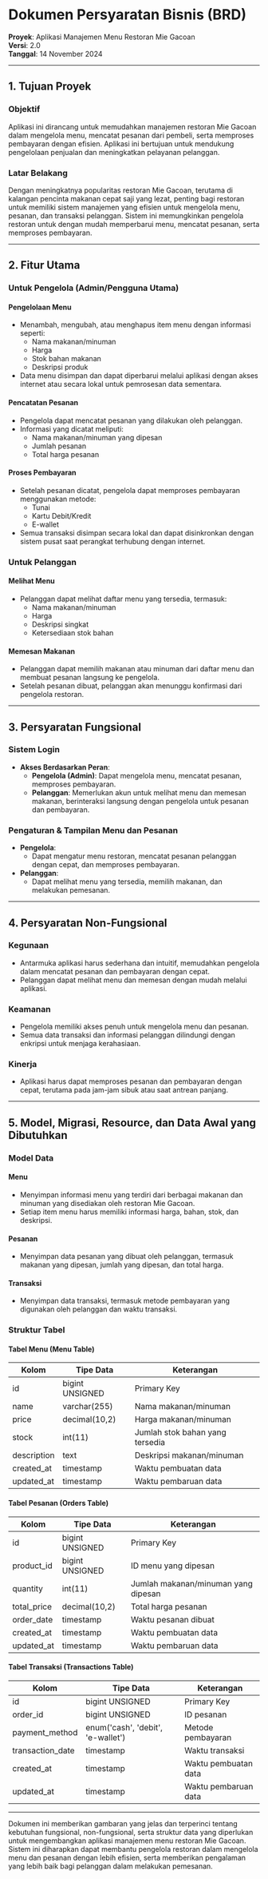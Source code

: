 # Dokumen Persyaratan Bisnis (BRD)

**Proyek**: Aplikasi Manajemen Menu Restoran Mie Gacoan  
**Versi**: 2.0  
**Tanggal**: 14 November 2024

---

## 1. Tujuan Proyek

### Objektif
Aplikasi ini dirancang untuk memudahkan manajemen restoran Mie Gacoan dalam mengelola menu, mencatat pesanan dari pembeli, serta memproses pembayaran dengan efisien. Aplikasi ini bertujuan untuk mendukung pengelolaan penjualan dan meningkatkan pelayanan pelanggan.

### Latar Belakang
Dengan meningkatnya popularitas restoran Mie Gacoan, terutama di kalangan pencinta makanan cepat saji yang lezat, penting bagi restoran untuk memiliki sistem manajemen yang efisien untuk mengelola menu, pesanan, dan transaksi pelanggan. Sistem ini memungkinkan pengelola restoran untuk dengan mudah memperbarui menu, mencatat pesanan, serta memproses pembayaran.

---

## 2. Fitur Utama

### Untuk Pengelola (Admin/Pengguna Utama)

#### Pengelolaan Menu
- Menambah, mengubah, atau menghapus item menu dengan informasi seperti:
  - Nama makanan/minuman
  - Harga
  - Stok bahan makanan
  - Deskripsi produk
- Data menu disimpan dan dapat diperbarui melalui aplikasi dengan akses internet atau secara lokal untuk pemrosesan data sementara.

#### Pencatatan Pesanan
- Pengelola dapat mencatat pesanan yang dilakukan oleh pelanggan.
- Informasi yang dicatat meliputi:
  - Nama makanan/minuman yang dipesan
  - Jumlah pesanan
  - Total harga pesanan

#### Proses Pembayaran
- Setelah pesanan dicatat, pengelola dapat memproses pembayaran menggunakan metode:
  - Tunai
  - Kartu Debit/Kredit
  - E-wallet
- Semua transaksi disimpan secara lokal dan dapat disinkronkan dengan sistem pusat saat perangkat terhubung dengan internet.

### Untuk Pelanggan

#### Melihat Menu
- Pelanggan dapat melihat daftar menu yang tersedia, termasuk:
  - Nama makanan/minuman
  - Harga
  - Deskripsi singkat
  - Ketersediaan stok bahan

#### Memesan Makanan
- Pelanggan dapat memilih makanan atau minuman dari daftar menu dan membuat pesanan langsung ke pengelola.
- Setelah pesanan dibuat, pelanggan akan menunggu konfirmasi dari pengelola restoran.

---

## 3. Persyaratan Fungsional

### Sistem Login
- **Akses Berdasarkan Peran**:
  - **Pengelola (Admin)**: Dapat mengelola menu, mencatat pesanan, memproses pembayaran.
  - **Pelanggan**: Memerlukan akun untuk melihat menu dan memesan makanan, berinteraksi langsung dengan pengelola untuk pesanan dan pembayaran.

### Pengaturan & Tampilan Menu dan Pesanan
- **Pengelola**:
  - Dapat mengatur menu restoran, mencatat pesanan pelanggan dengan cepat, dan memproses pembayaran.
- **Pelanggan**:
  - Dapat melihat menu yang tersedia, memilih makanan, dan melakukan pemesanan.

---

## 4. Persyaratan Non-Fungsional

### Kegunaan
- Antarmuka aplikasi harus sederhana dan intuitif, memudahkan pengelola dalam mencatat pesanan dan pembayaran dengan cepat.
- Pelanggan dapat melihat menu dan memesan dengan mudah melalui aplikasi.

### Keamanan
- Pengelola memiliki akses penuh untuk mengelola menu dan pesanan.
- Semua data transaksi dan informasi pelanggan dilindungi dengan enkripsi untuk menjaga kerahasiaan.

### Kinerja
- Aplikasi harus dapat memproses pesanan dan pembayaran dengan cepat, terutama pada jam-jam sibuk atau saat antrean panjang.

---

## 5. Model, Migrasi, Resource, dan Data Awal yang Dibutuhkan

### Model Data

#### Menu
- Menyimpan informasi menu yang terdiri dari berbagai makanan dan minuman yang disediakan oleh restoran Mie Gacoan.
- Setiap item menu harus memiliki informasi harga, bahan, stok, dan deskripsi.

#### Pesanan
- Menyimpan data pesanan yang dibuat oleh pelanggan, termasuk makanan yang dipesan, jumlah yang dipesan, dan total harga.

#### Transaksi
- Menyimpan data transaksi, termasuk metode pembayaran yang digunakan oleh pelanggan dan waktu transaksi.

### Struktur Tabel

#### Tabel Menu (Menu Table)
| Kolom          | Tipe Data       | Keterangan                                      |
|----------------|-----------------|-------------------------------------------------|
| id             | bigint UNSIGNED  | Primary Key                                     |
| name           | varchar(255)     | Nama makanan/minuman                           |
| price          | decimal(10,2)    | Harga makanan/minuman                          |
| stock          | int(11)          | Jumlah stok bahan yang tersedia                |
| description    | text            | Deskripsi makanan/minuman                      |
| created_at     | timestamp        | Waktu pembuatan data                           |
| updated_at     | timestamp        | Waktu pembaruan data                           |

#### Tabel Pesanan (Orders Table)
| Kolom          | Tipe Data       | Keterangan                                      |
|----------------|-----------------|-------------------------------------------------|
| id             | bigint UNSIGNED  | Primary Key                                     |
| product_id     | bigint UNSIGNED  | ID menu yang dipesan                           |
| quantity       | int(11)          | Jumlah makanan/minuman yang dipesan            |
| total_price    | decimal(10,2)    | Total harga pesanan                            |
| order_date     | timestamp        | Waktu pesanan dibuat                           |
| created_at     | timestamp        | Waktu pembuatan data                           |
| updated_at     | timestamp        | Waktu pembaruan data                           |

#### Tabel Transaksi (Transactions Table)
| Kolom          | Tipe Data       | Keterangan                                      |
|----------------|-----------------|-------------------------------------------------|
| id             | bigint UNSIGNED  | Primary Key                                     |
| order_id       | bigint UNSIGNED  | ID pesanan                                     |
| payment_method | enum('cash', 'debit', 'e-wallet') | Metode pembayaran               |
| transaction_date | timestamp      | Waktu transaksi                                |
| created_at     | timestamp        | Waktu pembuatan data                           |
| updated_at     | timestamp        | Waktu pembaruan data                           |

---

Dokumen ini memberikan gambaran yang jelas dan terperinci tentang kebutuhan fungsional, non-fungsional, serta struktur data yang diperlukan untuk mengembangkan aplikasi manajemen menu restoran Mie Gacoan. Sistem ini diharapkan dapat membantu pengelola restoran dalam mengelola menu dan pesanan dengan lebih efisien, serta memberikan pengalaman yang lebih baik bagi pelanggan dalam melakukan pemesanan.

